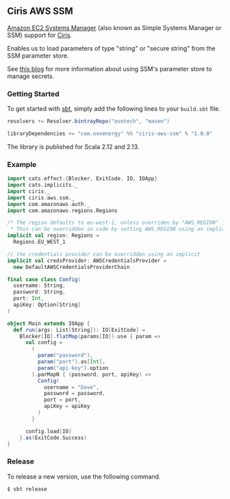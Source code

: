 ## Ciris AWS SSM

[Amazon EC2 Systems Manager](https://aws.amazon.com/ec2/systems-manager/?nc2=h_m1) (also known as Simple Systems Manager or SSM) support for [Ciris](https://cir.is).

Enables us to load parameters of type "string" or "secure string" from the SSM parameter store.

See [this blog](https://medium.com/@mda590/simple-secrets-management-via-aws-ec2-parameter-store-737477e19450) for more information about using SSM's parameter store to manage secrets.

### Getting Started

To get started with [sbt](https://www.scala-sbt.org), simply add the following lines to your `build.sbt` file.

```scala
resolvers += Resolver.bintrayRepo("ovotech", "maven")

libraryDependencies += "com.ovoenergy" %% "ciris-aws-ssm" % "1.0.0"
```

The library is published for Scala 2.12 and 2.13.

### Example

```scala
import cats.effect.{Blocker, ExitCode, IO, IOApp}
import cats.implicits._
import ciris._
import ciris.aws.ssm._
import com.amazonaws.auth._
import com.amazonaws.regions.Regions

/* The region defaults to eu-west-1, unless overriden by "AWS_REGION" in the environment
 * This can be overridden in code by setting AWS_REGION using an implicit */
implicit val region: Regions =
  Regions.EU_WEST_1

// the credentials provider can be overridden using an implicit
implicit val credsProvider: AWSCredentialsProvider =
  new DefaultAWSCredentialsProviderChain

final case class Config(
  username: String,
  password: String,
  port: Int,
  apiKey: Option[String]
)

object Main extends IOApp {
  def run(args: List[String]): IO[ExitCode] =
    Blocker[IO].flatMap(params[IO]).use { param =>
      val config =
        (
          param("password"),
          param("port").as[Int],
          param("api-key").option
        ).parMapN { (password, port, apiKey) =>
          Config(
            username = "Dave",
            password = password,
            port = port,
            apiKey = apiKey
          )
        }

      config.load[IO]
    }.as(ExitCode.Success)
}
```

### Release

To release a new version, use the following command.

```
$ sbt release
```
